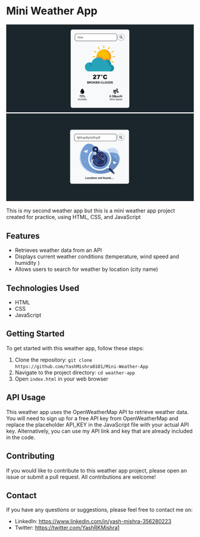 # Mini Weather App
<img src="./assets/Screenshot (252).png">
<img src="./assets/Screenshot (253).png">


This is my second weather app but this is a mini weather app project created for practice, using HTML, CSS, and JavaScript 

## Features

- Retrieves weather data from an API
- Displays current weather conditions (temperature, wind speed and humidity )
- Allows users to search for weather by location (city name)

 

## Technologies Used

- HTML
- CSS
- JavaScript

## Getting Started

To get started with this weather app, follow these steps:

1. Clone the repository: `git clone https://github.com/YashMishra0101/Mini-Weather-App`
2. Navigate to the project directory: `cd weather-app`
3. Open `index.html` in your web browser

## API Usage

This weather app uses the OpenWeatherMap API to retrieve weather data. You will need to sign up for a free API key from OpenWeatherMap and replace the placeholder API_KEY in the JavaScript file with your actual API key. Alternatively, you can use my API link and key that are already included in the code.

## Contributing

If you would like to contribute to this weather app project, please open an issue or submit a pull request. All contributions are welcome!


## Contact 

If you have any questions or suggestions, please feel free to contact me on:

- LinkedIn: https://www.linkedin.com/in/yash-mishra-356280223
- Twitter: https://twitter.com/YashRKMishra1 



